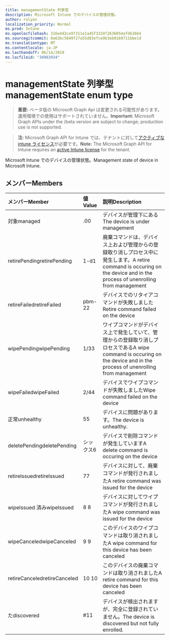 ```yaml
---
title: managementState 列挙型
description: Microsoft Intune でのデバイスの管理状態。
author: rolyon
localization_priority: Normal
ms.prod: Intune
ms.openlocfilehash: 316e4d2ce97311e1a45f3324f2636054afd62664
ms.sourcegitcommit: 0a62bc5849f27a55d83efce9b3eb01b9711bbe1d
ms.translationtype: MT
ms.contentlocale: ja-JP
ms.lasthandoff: 06/14/2019
ms.locfileid: "34963934"
---
```

# <a name="managementstate-enum-type"></a><span data-ttu-id="84568-103">managementState 列挙型</span><span class="sxs-lookup"><span data-stu-id="84568-103">managementState enum type</span></span>

> <span data-ttu-id="84568-104">**重要:** ベータ版の Microsoft Graph Api は変更される可能性があります。運用環境での使用はサポートされていません。</span><span class="sxs-lookup"><span data-stu-id="84568-104">**Important:** Microsoft Graph APIs under the /beta version are subject to change; production use is not supported.</span></span>

> <span data-ttu-id="84568-105">**注:** Microsoft Graph API for Intune では、テナントに対して[アクティブな intune ライセンス](https://go.microsoft.com/fwlink/?linkid=839381)が必要です。</span><span class="sxs-lookup"><span data-stu-id="84568-105">**Note:** The Microsoft Graph API for Intune requires an [active Intune license](https://go.microsoft.com/fwlink/?linkid=839381) for the tenant.</span></span>

<span data-ttu-id="84568-106">Microsoft Intune でのデバイスの管理状態。</span><span class="sxs-lookup"><span data-stu-id="84568-106">Management state of device in Microsoft Intune.</span></span>

## <a name="members"></a><span data-ttu-id="84568-107">メンバー</span><span class="sxs-lookup"><span data-stu-id="84568-107">Members</span></span>
|<span data-ttu-id="84568-108">メンバー</span><span class="sxs-lookup"><span data-stu-id="84568-108">Member</span></span>|<span data-ttu-id="84568-109">値</span><span class="sxs-lookup"><span data-stu-id="84568-109">Value</span></span>|<span data-ttu-id="84568-110">説明</span><span class="sxs-lookup"><span data-stu-id="84568-110">Description</span></span>|
|:---|:---|:---|
|<span data-ttu-id="84568-111">対象</span><span class="sxs-lookup"><span data-stu-id="84568-111">managed</span></span>|<span data-ttu-id="84568-112">.0</span><span class="sxs-lookup"><span data-stu-id="84568-112">0</span></span>|<span data-ttu-id="84568-113">デバイスが管理下にある</span><span class="sxs-lookup"><span data-stu-id="84568-113">The device is under management</span></span>|
|<span data-ttu-id="84568-114">retirePending</span><span class="sxs-lookup"><span data-stu-id="84568-114">retirePending</span></span>|<span data-ttu-id="84568-115">1-d</span><span class="sxs-lookup"><span data-stu-id="84568-115">1</span></span>|<span data-ttu-id="84568-116">廃棄コマンドは、デバイス上および管理からの登録取り消しプロセス中に発生します。</span><span class="sxs-lookup"><span data-stu-id="84568-116">A retire command is occuring on the device and in the process of unenrolling from management</span></span>|
|<span data-ttu-id="84568-117">retireFailed</span><span class="sxs-lookup"><span data-stu-id="84568-117">retireFailed</span></span>|<span data-ttu-id="84568-118">pbm-2</span><span class="sxs-lookup"><span data-stu-id="84568-118">2</span></span>|<span data-ttu-id="84568-119">デバイスでのリタイアコマンドが失敗しました</span><span class="sxs-lookup"><span data-stu-id="84568-119">Retire command failed on the device</span></span>|
|<span data-ttu-id="84568-120">wipePending</span><span class="sxs-lookup"><span data-stu-id="84568-120">wipePending</span></span>|<span data-ttu-id="84568-121">1/3</span><span class="sxs-lookup"><span data-stu-id="84568-121">3</span></span>|<span data-ttu-id="84568-122">ワイプコマンドがデバイス上で発生していて、管理からの登録取り消しプロセスである</span><span class="sxs-lookup"><span data-stu-id="84568-122">A wipe command is occuring on the device and in the process of unenrolling from management</span></span>|
|<span data-ttu-id="84568-123">wipeFailed</span><span class="sxs-lookup"><span data-stu-id="84568-123">wipeFailed</span></span>|<span data-ttu-id="84568-124">2/4</span><span class="sxs-lookup"><span data-stu-id="84568-124">4</span></span>|<span data-ttu-id="84568-125">デバイスでワイプコマンドが失敗しました</span><span class="sxs-lookup"><span data-stu-id="84568-125">Wipe command failed on the device</span></span>|
|<span data-ttu-id="84568-126">正常</span><span class="sxs-lookup"><span data-stu-id="84568-126">unhealthy</span></span>|<span data-ttu-id="84568-127">5</span><span class="sxs-lookup"><span data-stu-id="84568-127">5</span></span>|<span data-ttu-id="84568-128">デバイスに問題があります。</span><span class="sxs-lookup"><span data-stu-id="84568-128">The device is unhealthy.</span></span>|
|<span data-ttu-id="84568-129">deletePending</span><span class="sxs-lookup"><span data-stu-id="84568-129">deletePending</span></span>|<span data-ttu-id="84568-130">シックス</span><span class="sxs-lookup"><span data-stu-id="84568-130">6</span></span>|<span data-ttu-id="84568-131">デバイスで削除コマンドが発生しています</span><span class="sxs-lookup"><span data-stu-id="84568-131">A delete command is occuring on the device</span></span> |
|<span data-ttu-id="84568-132">retireIssued</span><span class="sxs-lookup"><span data-stu-id="84568-132">retireIssued</span></span>|<span data-ttu-id="84568-133">7</span><span class="sxs-lookup"><span data-stu-id="84568-133">7</span></span>|<span data-ttu-id="84568-134">デバイスに対して、廃棄コマンドが発行されました</span><span class="sxs-lookup"><span data-stu-id="84568-134">A retire command was issued for the device</span></span>|
|<span data-ttu-id="84568-135">wipeIssued 済み</span><span class="sxs-lookup"><span data-stu-id="84568-135">wipeIssued</span></span>|<span data-ttu-id="84568-136">8 </span><span class="sxs-lookup"><span data-stu-id="84568-136">8</span></span>|<span data-ttu-id="84568-137">デバイスに対してワイプコマンドが発行されました</span><span class="sxs-lookup"><span data-stu-id="84568-137">A wipe command was issued for the device</span></span>|
|<span data-ttu-id="84568-138">wipeCanceled</span><span class="sxs-lookup"><span data-stu-id="84568-138">wipeCanceled</span></span>|<span data-ttu-id="84568-139">9 </span><span class="sxs-lookup"><span data-stu-id="84568-139">9</span></span>|<span data-ttu-id="84568-140">このデバイスのワイプコマンドは取り消されました</span><span class="sxs-lookup"><span data-stu-id="84568-140">A wipe command for this device has been canceled</span></span>|
|<span data-ttu-id="84568-141">retireCanceled</span><span class="sxs-lookup"><span data-stu-id="84568-141">retireCanceled</span></span>|<span data-ttu-id="84568-142">10 </span><span class="sxs-lookup"><span data-stu-id="84568-142">10</span></span>|<span data-ttu-id="84568-143">このデバイスの廃棄コマンドは取り消されました</span><span class="sxs-lookup"><span data-stu-id="84568-143">A retire command for this device has been canceled</span></span>|
|<span data-ttu-id="84568-144">た</span><span class="sxs-lookup"><span data-stu-id="84568-144">discovered</span></span>|<span data-ttu-id="84568-145">#</span><span class="sxs-lookup"><span data-stu-id="84568-145">11</span></span>|<span data-ttu-id="84568-146">デバイスが検出されますが、完全に登録されていません。</span><span class="sxs-lookup"><span data-stu-id="84568-146">The device is discovered but not fully enrolled.</span></span>|





